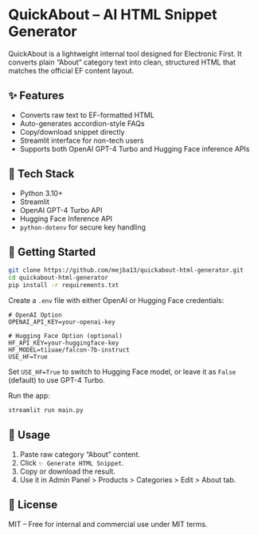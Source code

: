 
# QuickAbout – AI HTML Snippet Generator

QuickAbout is a lightweight internal tool designed for Electronic First. It converts plain “About” category text into clean, structured HTML that matches the official EF content layout.

## ✨ Features

- Converts raw text to EF-formatted HTML
- Auto-generates accordion-style FAQs
- Copy/download snippet directly
- Streamlit interface for non-tech users
- Supports both OpenAI GPT-4 Turbo and Hugging Face inference APIs

## 🧰 Tech Stack

- Python 3.10+
- Streamlit
- OpenAI GPT-4 Turbo API
- Hugging Face Inference API
- `python-dotenv` for secure key handling

## 🚀 Getting Started

```bash
git clone https://github.com/mejba13/quickabout-html-generator.git
cd quickabout-html-generator
pip install -r requirements.txt
```

Create a `.env` file with either OpenAI or Hugging Face credentials:

```env
# OpenAI Option
OPENAI_API_KEY=your-openai-key

# Hugging Face Option (optional)
HF_API_KEY=your-huggingface-key
HF_MODEL=tiiuae/falcon-7b-instruct
USE_HF=True
```

Set `USE_HF=True` to switch to Hugging Face model, or leave it as `False` (default) to use GPT-4 Turbo.

Run the app:

```bash
streamlit run main.py
```

## 📌 Usage

1. Paste raw category “About” content.
2. Click `✨ Generate HTML Snippet`.
3. Copy or download the result.
4. Use it in Admin Panel > Products > Categories > Edit > About tab.

## 📄 License

MIT – Free for internal and commercial use under MIT terms.
